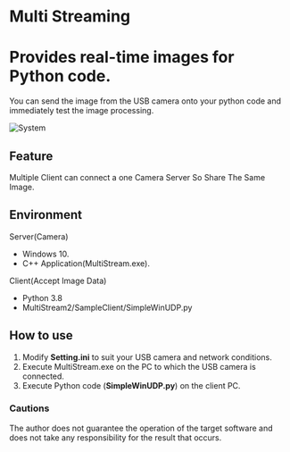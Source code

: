 
# Multi Streaming

# Provides real-time images for Python code.
You can send the image from the USB camera onto your python code and immediately test the image processing.

![System](https://user-images.githubusercontent.com/73897538/144244336-7216f988-45d1-44b6-b7e9-572a11e31c5e.jpg)

## Feature
 Multiple Client can connect a one Camera Server So Share The Same Image.
## Environment 
Server(Camera)
- Windows 10.
- C++ Application(MultiStream.exe).

Client(Accept Image Data)
- Python 3.8
- MultiStream2/SampleClient/SimpleWinUDP.py

## How to use
1. Modify **Setting.ini** to suit your USB camera and network conditions.
2. Execute MultiStream.exe on the PC to which the USB camera is connected.
3. Execute Python code (**SimpleWinUDP.py**) on the client PC.

### Cautions
The author does not guarantee the operation of the target software and does not take any responsibility for the result that occurs.
